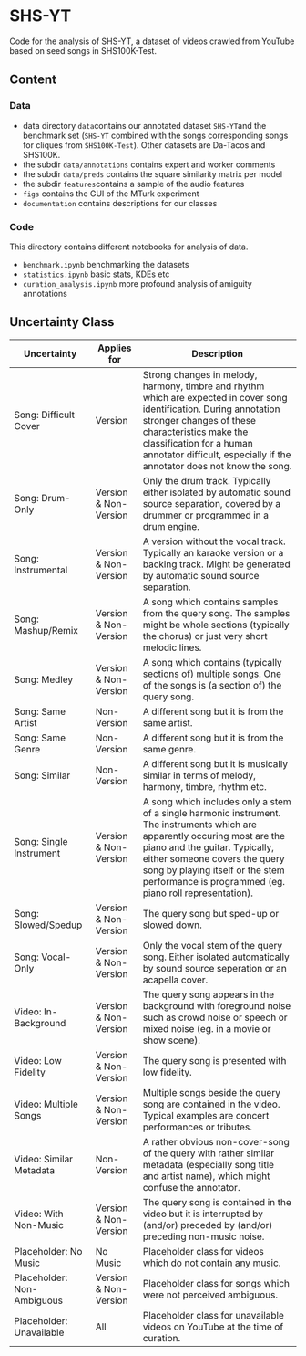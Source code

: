 # SHS-YT

Code for the analysis of SHS-YT, a dataset of videos crawled from YouTube based on seed songs in SHS100K-Test.

## Content

### Data

- data directory `data`contains our annotated dataset `SHS-YT`and the benchmark set (`SHS-YT` combined with the songs corresponding songs for cliques from `SHS100K-Test`). Other datasets are Da-Tacos and SHS100K.
- the subdir `data/annotations` contains expert and worker comments
- the subdir `data/preds` contains the square similarity matrix per model
- the subdir `features`contains a sample of the audio features
- `figs` contains the GUI of the MTurk experiment
- `documentation` contains descriptions for our classes

### Code

This directory contains different notebooks for analysis of data.

- `benchmark.ipynb` benchmarking the datasets
- `statistics.ipynb` basic stats, KDEs etc
- `curation_analysis.ipynb` more profound analysis of amiguity annotations

## Uncertainty Class


| Uncertainty              | Applies for | Description |
|------------------------|-------------|-------------|
| Song: Difficult Cover   | Version |Strong changes in melody, harmony, timbre and rhythm which are expected in cover song identification. During annotation stronger changes of these characteristics make the classification for a human annotator difficult, especially if the annotator does not know the song.            |
| Song: Drum-Only         |  Version & Non-Version | Only the drum track. Typically either isolated by automatic sound source separation, covered by a drummer or programmed in a drum engine.            |
| Song: Instrumental      |  Version & Non-Version | A version without the vocal track. Typically an karaoke version or a backing track. Might be generated by automatic sound source separation.              |
| Song: Mashup/Remix     |  Version & Non-Version | A song which contains samples from the query song. The samples might be whole sections (typically the chorus) or just very short melodic lines.  |
| Song: Medley            |  Version & Non-Version | A song which contains (typically sections of) multiple songs. One of the songs is (a section of) the query song. |
| Song: Same Artist       | Non-Version | A different song but it is from the same artist.  |
| Song: Same Genre        | Non-Version | A different song but it is from the same genre.            |
| Song: Similar           | Non-Version | A different song but it is musically similar in terms of melody, harmony, timbre, rhythm etc.            |
| Song: Single Instrument |  Version & Non-Version | A song which includes only a stem of a single harmonic instrument. The instruments which are apparently occuring most are the piano and the guitar. Typically, either someone covers the query song by playing itself or the stem performance is programmed (eg. piano roll representation).          |
| Song: Slowed/Spedup     |  Version & Non-Version  | The query song but sped-up or slowed down.            |
| Song: Vocal-Only        |  Version & Non-Version | Only the vocal stem of the query song. Either isolated automatically by sound source seperation or an acapella cover.   |
| Video: In-Background |  Version & Non-Version | The query song appears in the background with foreground noise such as crowd noise or speech or mixed noise (eg. in a movie or show scene).            |
| Video: Low Fidelity     |  Version & Non-Version | The query song is presented with low fidelity.            |
| Video: Multiple Songs   |  Version & Non-Version | Multiple songs beside the query song are contained in the video. Typical examples are concert performances or tributes.    |
| Video: Similar Metadata | Non-Version | A rather obvious non-cover-song of the query with rather similar metadata (especially song title and artist name), which might confuse the annotator. |
| Video: With Non-Music | Version & Non-Version | The query song is contained in the video but it is interrupted by (and/or) preceded by (and/or) preceding non-music noise.  
| Placeholder: No Music  |  No Music  | Placeholder class for videos which do not contain any music.            |
| Placeholder: Non-Ambiguous | Version & Non-Version | Placeholder class for songs which were not perceived ambiguous.            |
| Placeholder: Unavailable | All   | Placeholder class for unavailable videos on YouTube at the time of curation.            |

